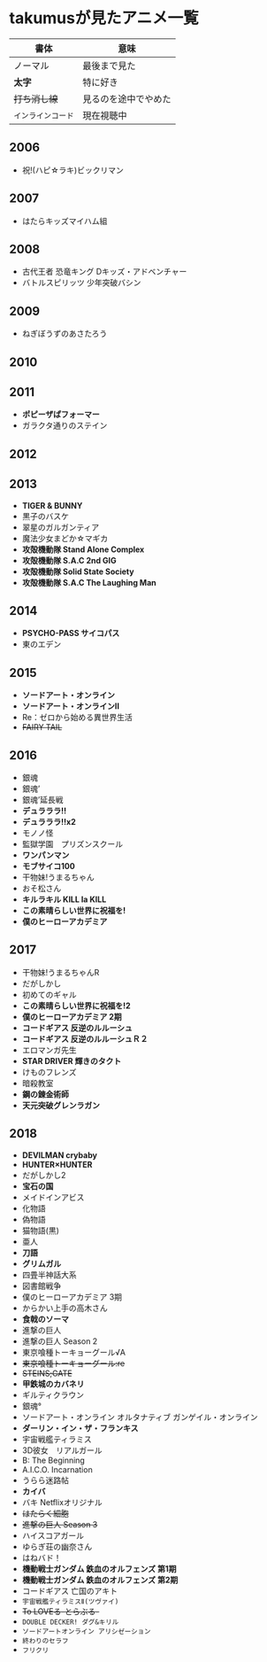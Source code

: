 # takumusが見たアニメ一覧
| 書体 | 意味 |
----|---- 
| ノーマル | 最後まで見た |
| **太字** | 特に好き |
| ~~打ち消し線~~ | 見るのを途中でやめた |
| `インラインコード` | 現在視聴中 |
## 2006
- 祝!(ハピ☆ラキ)ビックリマン
## 2007
- はたらキッズマイハム組
## 2008
- 古代王者 恐竜キング Dキッズ・アドベンチャー
- バトルスピリッツ 少年突破バシン
## 2009
- ねぎぼうずのあさたろう
## 2010
## 2011
- **ポピーザぱフォーマー**
- ガラクタ通りのステイン
## 2012
## 2013
- **TIGER & BUNNY**
- 黒子のバスケ
- 翠星のガルガンティア
- 魔法少女まどか☆マギカ
- **攻殻機動隊 Stand Alone Complex**
- **攻殻機動隊 S.A.C 2nd GIG**
- **攻殻機動隊 Solid State Society**
- **攻殻機動隊 S.A.C The Laughing Man**
## 2014
- **PSYCHO-PASS サイコパス**
- 東のエデン
## 2015
- **ソードアート・オンライン**
- **ソードアート・オンラインII**
- Re：ゼロから始める異世界生活
- ~~FAIRY TAIL~~
## 2016
- 銀魂
- 銀魂’
- 銀魂’延長戦
- **デュラララ!!**
- **デュラララ!!x2**
- モノノ怪
- 監獄学園　プリズンスクール
- **ワンパンマン**
- **モブサイコ100**
- 干物妹!うまるちゃん
- おそ松さん
- **キルラキル KILL la KILL**
- **この素晴らしい世界に祝福を!**
- **僕のヒーローアカデミア**
## 2017
- 干物妹!うまるちゃんR
- だがしかし
- 初めてのギャル
- **この素晴らしい世界に祝福を!2**
- **僕のヒーローアカデミア 2期**
- **コードギアス 反逆のルルーシュ**
- **コードギアス 反逆のルルーシュＲ２**
- エロマンガ先生
- **STAR DRIVER 輝きのタクト**
- けものフレンズ
- 暗殺教室
- **鋼の錬金術師**
- **天元突破グレンラガン**
## 2018
- **DEVILMAN crybaby**
- **HUNTER×HUNTER**
- だがしかし2
- **宝石の国**
- メイドインアビス
- 化物語  
- 偽物語
- 猫物語(黒)
- 亜人
- **刀語**
- **グリムガル**
- 四畳半神話大系
- 図書館戦争
- 僕のヒーローアカデミア 3期
- からかい上手の高木さん
- **食戟のソーマ**
- 進撃の巨人
- 進撃の巨人 Season 2
- 東京喰種トーキョーグール√A
- ~~東京喰種トーキョーグール:re~~
- ~~STEINS;GATE~~
- **甲鉄城のカバネリ**
- ギルティクラウン
- 銀魂°
- ソードアート・オンライン オルタナティブ ガンゲイル・オンライン
- **ダーリン・イン・ザ・フランキス**
- 宇宙戦艦ティラミス
- 3D彼女　リアルガール
- B: The Beginning
- A.I.C.O. Incarnation
- うらら迷路帖
- **カイバ**
- バキ Netflixオリジナル
- ~~はたらく細胞~~
- ~~進撃の巨人 Season 3~~
- ハイスコアガール
- ゆらぎ荘の幽奈さん
- はねバド！
- **機動戦士ガンダム 鉄血のオルフェンズ 第1期**
- **機動戦士ガンダム 鉄血のオルフェンズ 第2期**
- コードギアス 亡国のアキト
- `宇宙戦艦ティラミスⅡ(ツヴァイ)`
- ~~To LOVEる-とらぶる-~~
- `DOUBLE DECKER! ダグ&キリル`
- `ソードアートオンライン アリシゼーション`
- `終わりのセラフ`
- `フリクリ`
